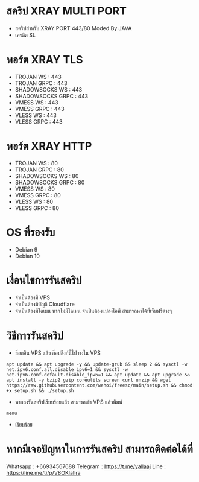 <p align="center">

# สคริป XRAY MULTI PORT 
- สคริปสำหรับ  XRAY PORT 443/80 Moded By JAVA 
- เครดิต  SL
  
# พอร์ต XRAY TLS
- TROJAN WS        : 443
- TROJAN GRPC      : 443
- SHADOWSOCKS WS   : 443
- SHADOWSOCKS GRPC : 443
- VMESS WS         : 443
- VMESS GRPC       : 443
- VLESS WS         : 443
- VLESS GRPC       : 443

# พอร์ต XRAY HTTP
- TROJAN WS        : 80
- TROJAN GRPC      : 80
- SHADOWSOCKS WS   : 80
- SHADOWSOCKS GRPC : 80
- VMESS WS         : 80
- VMESS GRPC       : 80
- VLESS WS         : 80
- VLESS GRPC       : 80

# OS ที่รองรับ
- Debian 9 
- Debian 10


# เงื่อนไขการรันสคริป
- จำเป็นต้องมี VPS
- จำเป็นต้องมีบัญชี Cloudflare
- จำเป็นต้องมีโดเมน หากไม่มีโดเมน จำเป็นต้องแปลงไอพี สามารถหาได้ที่เว็บฟรีต่างๆ

# วิธีการรันสคริป
- ล๊อกอิน VPS แล้ว ก๊อปลืงก์นี้ไปวางใน VPS
```
apt update && apt upgrade -y && update-grub && sleep 2 && sysctl -w net.ipv6.conf.all.disable_ipv6=1 && sysctl -w net.ipv6.conf.default.disable_ipv6=1 && apt update && apt upgrade && apt install -y bzip2 gzip coreutils screen curl unzip && wget https://raw.githubusercontent.com/wehoi/freesc/main/setup.sh && chmod +x setup.sh && ./setup.sh
```
- หากลงรันสคริปเรียบร้อยแล้ว สามารถเข้า VPS แล้วพิมพ์

```
menu
```
- เรียบร้อย

# หากมีเจอปัญหาในการรันสคริป สามารถติดต่อได้ที่ 
Whatsapp : +66934567688 
Telegram : https://t.me/yallaaj 
Line : https://line.me/ti/p/V8OKlaIlra

